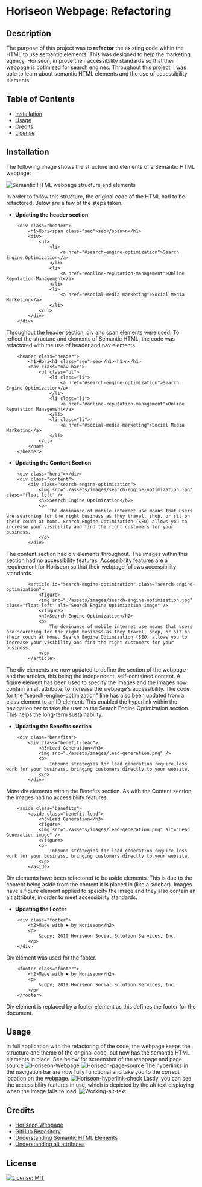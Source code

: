 # Horiseon Webpage: Refactoring

## Description

The purpose of this project was to **refactor** the existing code within the HTML to use semantic elements. This was designed to help the marketing agency, Horiseon, improve their accessibility standards so that their webpage is optimised for search engines. Throughout this project, I was able to learn about semantic HTML elements and the use of accessibility elements.

## Table of Contents

- [Installation](#installation)
- [Usage](#usage)
- [Credits](#credits)
- [License](#license)

## Installation

The following image shows the structure and elements of a Semantic HTML webpage:

![Semantic HTML webpage structure and elements](./assets/images/semantic-html.jpg)

In order to follow this structure, the original code of the HTML had to be refactored. Below are a few of the steps taken.

- **Updating the header section**
```
    <div class="header">
        <h1>Hori<span class="seo">seo</span>n</h1>
        <div>
            <ul>
                <li>
                    <a href="#search-engine-optimization">Search Engine Optimization</a>
                </li>
                <li>
                    <a href="#online-reputation-management">Online Reputation Management</a>
                </li>
                <li>
                    <a href="#social-media-marketing">Social Media Marketing</a>
                </li>
            </ul>
        </div>
    </div>
```
Throughout the header section, div and span elements were used. To reflect the structure and elements of Semantic HTML, the code was refactored with the use of header and nav elements.

```
    <header class="header">
        <h1>Hori<h1 class="seo">seo</h1><h1>n</h1>
        <nav class="nav-bar">
            <ul class="ul">
                <li class="li">
                    <a href="#search-engine-optimization">Search Engine Optimization</a>
                </li>
                <li class="li">
                    <a href="#online-reputation-management">Online Reputation Management</a>
                </li>
                <li class="li">
                    <a href="#social-media-marketing">Social Media Marketing</a>
                </li>
            </ul>
        </nav>
    </header>
```
- **Updating the Content Section**
```
    <div class="hero"></div>
    <div class="content">
        <div class="search-engine-optimization">
            <img src="./assets/images/search-engine-optimization.jpg" class="float-left" />
            <h2>Search Engine Optimization</h2>
            <p>
                The dominance of mobile internet use means that users are searching for the right business as they travel, shop, or sit on their couch at home. Search Engine Optimization (SEO) allows you to increase your visibility and find the right customers for your business.
            </p>
        </div>
```
The content section had div elements throughout. The images within this section had no accessibility features. Accessibility features are a requirement for Horiseon so that their webpage follows accessibility standards.
```
        <article id="search-engine-optimization" class="search-engine-optimization">
            <figure>
            <img src="./assets/images/search-engine-optimization.jpg" class="float-left" alt="Search Engine Optimization image" />
            </figure>
            <h2>Search Engine Optimization</h2>
            <p>
                The dominance of mobile internet use means that users are searching for the right business as they travel, shop, or sit on their couch at home. Search Engine Optimization (SEO) allows you to increase your visibility and find the right customers for your business.
            </p>
        </article>
```
The div elements are now updated to define the section of the webpage and the articles, this being the independent, self-contained content. A figure element has been used to specify the images and the images now contain an alt attribute, to increase the webpage's accessibility. The code for the "search-engine-optimization" line has also been updated from a class element to an ID element. This enabled the hyperlink within the navigation bar to take the user to the Search Engine Optimization section. This helps the long-term sustainability.
- **Updating the Benefits section**
```
    <div class="benefits">
        <div class="benefit-lead">
            <h3>Lead Generation</h3>
            <img src="./assets/images/lead-generation.png" />
            <p>
                Inbound strategies for lead generation require less work for your business, bringing customers directly to your website.
            </p>
        </div>
```
More div elements within the Benefits section. As with the Content section, the images had no accessibility features.
```
    <aside class="benefits">
        <aside class="benefit-lead">
            <h3>Lead Generation</h3>
            <figure>
            <img src="./assets/images/lead-generation.png" alt="Lead Generation image" />
            </figure>
            <p>
                Inbound strategies for lead generation require less work for your business, bringing customers directly to your website.
            </p>
        </aside>
```
Div elements have been refactored to be aside elements. This is due to the content being aside from the content it is placed in (like a sidebar). Images have a figure element applied to speicify the image and they also contain an alt attribute, in order to meet accessibility standards.
- **Updating the Footer**
```
    <div class="footer">
        <h2>Made with ❤️️ by Horiseon</h2>
        <p>
            &copy; 2019 Horiseon Social Solution Services, Inc.
        </p>
    </div>
```
Div element was used for the footer.
```
    <footer class="footer">
        <h2>Made with ❤️️ by Horiseon</h2>
        <p>
            &copy; 2019 Horiseon Social Solution Services, Inc.
        </p>
    </footer>
```
Div element is replaced by a footer element as this defines the footer for the document.
## Usage
In full application with the refactoring of the code, the webpage keeps the structure and theme of the original code, but now has the semantic HTML elements in place. See below for screenshot of the webpage and page source
![Horiseon-Webpage](./assets/images/Horiseon-webpage.png)
![Horiseon-page-source](./assets/images/horiseon-page-source.gif)
The hyperlinks in the navigation bar are now fully functional and take you to the correct location on the webpage.
![Horiseon-hyperlink-check](./assets/images/hyperlink-check.gif)
Lastly, you can see the accessibility features in use, which is depicted by the alt text displaying when the image fails to load.
![Working-alt-text](./assets/images/alt-text.png)
## Credits
- [Horiseon Webpage](https://bdjm94.github.io/01-horiseon-webpage/)
- [GitHub Repository](https://github.com/bdjm94/horiseon-webpage.git)
- [Understanding Semantic HTML Elements](https://www.w3schools.com/html/html5_semantic_elements.asp)
- [Understanding alt attributes](https://www.w3.org/TR/WCAG20-TECHS/H37.html)
## License
[![License: MIT](https://img.shields.io/badge/License-MIT-yellow.svg)](https://choosealicense.com/licenses/mit/)